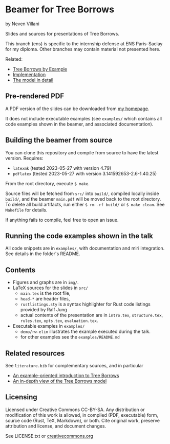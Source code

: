 # Beamer for Tree Borrows

by Neven Villani

Slides and sources for presentations of Tree Borrows.

This branch (ens) is specific to the internship defense at ENS Paris-Saclay
for my diploma. Other branches may contain material not presented here.

Related:
- [Tree Borrows by Example](https://perso.crans.org/vanille/treebor/)
- [Implementation](https://github.com/rust-lang/miri/tree/master/src/borrow_tracker/tree_borrows)
- [The model in detail](https://github.com/Vanille-N/tree-borrows)

## Pre-rendered PDF

A PDF version of the slides can be downloaded from
[my homepage](https://perso.crans.org/vanille/share/satge/arpe/ens.pdf).

It does not include executable examples (see `examples/` which contains
all code examples shown in the beamer, and associated documentation).


## Building the beamer from source

You can clone this repository and compile from source to have the latest version.
Requires:
- `latexmk` (tested 2023-05-27 with version 4.79)
- `pdflatex` (tested 2023-05-27 with version 3.141592653-2.6-1.40.25)

From the root directory, execute `$ make`.

Source files will be fetched from `src/` into `build/`, compiled locally
inside `build/`, and the beamer `main.pdf` will be moved back to the root directory.
To delete all build artifacts, run either `$ rm -rf build/` or `$ make clean`.
See `Makefile` for details.

If anything fails to compile, feel free to open an issue.

## Running the code examples shown in the talk

All code snippets are in `examples/`, with documentation and miri integration.
See details in the folder's README.

## Contents

- Figures and graphs are in `img/`.
- LaTeX sources for the slides in `src/`
    * `main.tex` is the root file,
    * `head-*` are header files,
    * `rustlistings.sty` is a syntax highlighter for Rust code listings provided by Ralf Jung
    * actual contents of the presentation are in `intro.tex`, `structure.tex`,
      `rules.tex`, `opts.tex`, `evaluation.tex`.
- Executable examples in `examples/`
    * `demo/rw-elim` illustrates the example executed during the talk.
    * for other examples see the `examples/README.md`


## Related resources

See `literature.bib` for complementary sources, and in particular
- [An example-oriented introduction to Tree Borrows](https://perso.crans.org/vanille/treebor)
- [An in-depth view of the Tree Borrows model](https://github.com/Vanille-N/tree-borrows)


## Licensing

Licensed under Creative Commons CC-BY-SA.
Any distribution or modification of this work is allowed,
in compiled (PDF, executable) form, source code (Rust, TeX, Markdown), or both.
Cite original work, preserve attribution and license, and document changes.

See LICENSE.txt or
[creativecommons.org](https://creativecommons.org/licenses/by-sa/4.0/)
